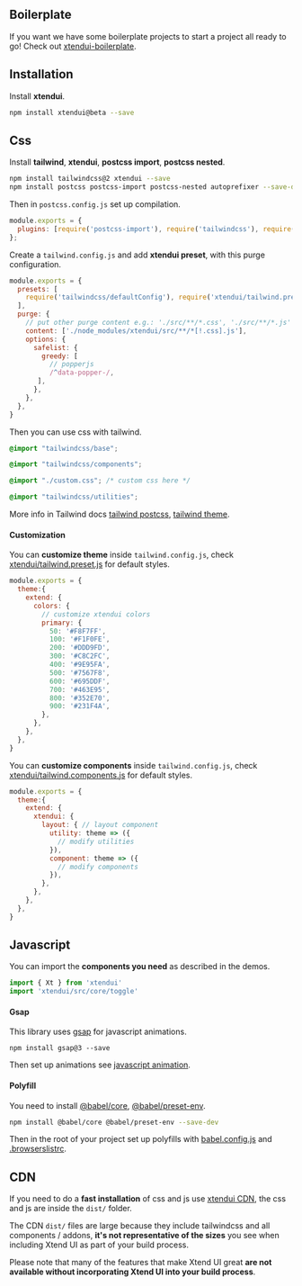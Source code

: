 ## Boilerplate

If you want we have some boilerplate projects to start a project all ready to go! Check out [xtendui-boilerplate](https://github.com/minimit/xtendui-boilerplate).

## Installation

Install **xtendui**.

```sh
npm install xtendui@beta --save
```

## Css

Install **tailwind**, **xtendui**, **postcss import**, **postcss nested**.

```sh
npm install tailwindcss@2 xtendui --save
npm install postcss postcss-import postcss-nested autoprefixer --save-dev
```

Then in `postcss.config.js` set up compilation.

```jsx
module.exports = {
  plugins: [require('postcss-import'), require('tailwindcss'), require('postcss-nested'), require('autoprefixer')],
};
```

Create a `tailwind.config.js` and add **xtendui preset**, with this purge configuration.

```jsx
module.exports = {
  presets: [
    require('tailwindcss/defaultConfig'), require('xtendui/tailwind.preset'),
  ],
  purge: {
    // put other purge content e.g.: './src/**/*.css', './src/**/*.js'
    content: ['./node_modules/xtendui/src/**/*[!.css].js'],
    options: {
      safelist: {
        greedy: [
          // popperjs
          /^data-popper-/,
       ],
      },
    },
  },
}
```

Then you can use css with tailwind.

```css
@import "tailwindcss/base";

@import "tailwindcss/components";

@import "./custom.css"; /* custom css here */

@import "tailwindcss/utilities";
```

More info in Tailwind docs [tailwind postcss](https://tailwindcss.com/docs/using-with-preprocessors), [tailwind theme](https://tailwindcss.com/docs/theme).

#### Customization

You can **customize theme** inside `tailwind.config.js`, check [xtendui/tailwind.preset.js](https://github.com/minimit/xtendui/blob/beta/tailwind.preset.js) for default styles.

```jsx
module.exports = {
  theme:{
    extend: {
      colors: {
        // customize xtendui colors
        primary: {
          50: '#F8F7FF',
          100: '#F1F0FE',
          200: '#DDD9FD',
          300: '#C8C2FC',
          400: '#9E95FA',
          500: '#7567F8',
          600: '#695DDF',
          700: '#463E95',
          800: '#352E70',
          900: '#231F4A',
        },
      },
    },
  },
}
```

You can **customize components** inside `tailwind.config.js`, check [xtendui/tailwind.components.js](https://github.com/minimit/xtendui/blob/beta/tailwind.components.js) for default styles.

```jsx
module.exports = {
  theme:{
    extend: {
      xtendui: {
        layout: { // layout component
          utility: theme => ({
            // modify utilities
          }),
          component: theme => ({
            // modify components
          }),
        },
      },
    },
  },
}
```

## Javascript

You can import the **components you need** as described in the demos.

```jsx
import { Xt } from 'xtendui'
import 'xtendui/src/core/toggle'
```

#### Gsap

This library uses [gsap](https://github.com/greensock/GSAP) for javascript animations.

```
npm install gsap@3 --save
```

Then set up animations see [javascript animation](https://xtendui.com/components/globals/javascript#animation).

#### Polyfill

You need to install [@babel/core](https://www.npmjs.com/package/@babel/core), [@babel/preset-env](https://www.npmjs.com/package/@babel/preset-env).

```sh
npm install @babel/core @babel/preset-env --save-dev
```

Then in the root of your project set up polyfills with [babel.config.js](https://github.com/minimit/xtendui/blob/beta/babel.config.js) and [.browserslistrc](https://github.com/minimit/xtendui/blob/beta/.browserslistrc).

## CDN

If you need to do a **fast installation** of css and js use [xtendui CDN](https://unpkg.com/xtendui@beta/), the css and js are inside the `dist/` folder.

The CDN `dist/` files are large because they include tailwindcss and all components / addons, **it's not representative of the sizes** you see when including Xtend UI as part of your build process.

Please note that many of the features that make Xtend UI great **are not available without incorporating Xtend UI into your build process**.
